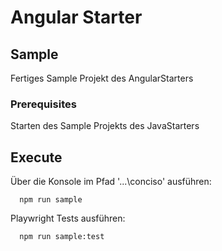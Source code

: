 # Angular Starter #

## Sample
Fertiges Sample Projekt des AngularStarters

### Prerequisites
Starten des Sample Projekts des JavaStarters

## Execute
Über die Konsole im Pfad '...\conciso' ausführen:
```shell
  npm run sample
```

Playwright Tests ausführen:
```shell
  npm run sample:test
```